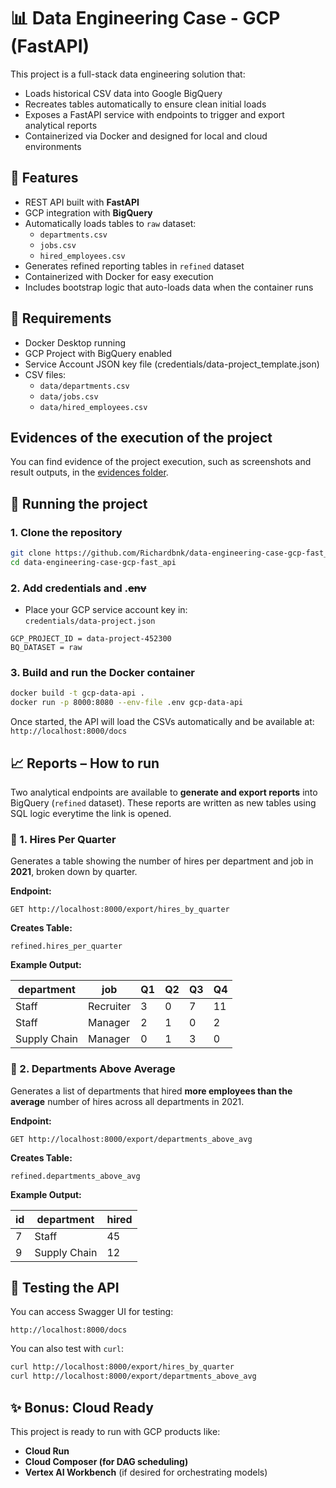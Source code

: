# 📊 Data Engineering Case - GCP (FastAPI)

This project is a full-stack data engineering solution that:
- Loads historical CSV data into Google BigQuery
- Recreates tables automatically to ensure clean initial loads
- Exposes a FastAPI service with endpoints to trigger and export analytical reports
- Containerized via Docker and designed for local and cloud environments

## 🚀 Features

- REST API built with **FastAPI**
- GCP integration with **BigQuery**
- Automatically loads tables to `raw` dataset:
  - `departments.csv`
  - `jobs.csv`
  - `hired_employees.csv`
- Generates refined reporting tables in `refined` dataset
- Containerized with Docker for easy execution
- Includes bootstrap logic that auto-loads data when the container runs

## 🧾 Requirements

- Docker Desktop running
- GCP Project with BigQuery enabled
- Service Account JSON key file (credentials/data-project_template.json)
- CSV files:
  - `data/departments.csv`
  - `data/jobs.csv`
  - `data/hired_employees.csv`

## Evidences of the execution of the project

You can find evidence of the project execution, such as screenshots and result outputs, in the [evidences folder](https://github.com/Richardbnk/data-engineering-case-gcp-fast-api/tree/main/evidences).


## 🐳 Running the project

### 1. Clone the repository

```bash
git clone https://github.com/Richardbnk/data-engineering-case-gcp-fast_api.git
cd data-engineering-case-gcp-fast_api
```

### 2. Add credentials and .~~env~~

- Place your GCP service account key in:  
  `credentials/data-project.json`

```
GCP_PROJECT_ID = data-project-452300
BQ_DATASET = raw
```

### 3. Build and run the Docker container

```bash
docker build -t gcp-data-api .
docker run -p 8000:8080 --env-file .env gcp-data-api
```

Once started, the API will load the CSVs automatically and be available at:  
`http://localhost:8000/docs`

## 📈 Reports – How to run

Two analytical endpoints are available to **generate and export reports** into BigQuery (`refined` dataset). These reports are written as new tables using SQL logic everytime the link is opened.

### 🔹 1. Hires Per Quarter

Generates a table showing the number of hires per department and job in **2021**, broken down by quarter.

**Endpoint:**

```http
GET http://localhost:8000/export/hires_by_quarter
```

**Creates Table:**

```text
refined.hires_per_quarter
```

**Example Output:**

| department     | job        | Q1 | Q2 | Q3 | Q4 |
|----------------|------------|----|----|----|----|
| Staff          | Recruiter  | 3  | 0  | 7  | 11 |
| Staff          | Manager    | 2  | 1  | 0  | 2  |
| Supply Chain   | Manager    | 0  | 1  | 3  | 0  |

### 🔹 2. Departments Above Average

Generates a list of departments that hired **more employees than the average** number of hires across all departments in 2021.

**Endpoint:**

```http
GET http://localhost:8000/export/departments_above_avg
```

**Creates Table:**

```text
refined.departments_above_avg
```

**Example Output:**

| id | department     | hired |
|----|----------------|--------|
| 7  | Staff          | 45     |
| 9  | Supply Chain   | 12     |

## 🧪 Testing the API

You can access Swagger UI for testing:

`http://localhost:8000/docs`

You can also test with `curl`:

```bash
curl http://localhost:8000/export/hires_by_quarter
curl http://localhost:8000/export/departments_above_avg
```

## ✨ Bonus: Cloud Ready

This project is ready to run with GCP products like:
- **Cloud Run**
- **Cloud Composer (for DAG scheduling)**
- **Vertex AI Workbench** (if desired for orchestrating models)